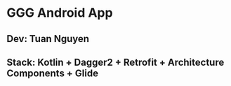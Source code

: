 # GGG Android App

## Dev: Tuan Nguyen
## Stack: Kotlin + Dagger2 + Retrofit + Architecture Components + Glide